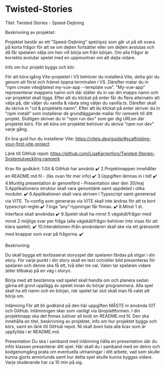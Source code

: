# Twisted-Stories

Titel: Twisted Stories - Speed-Dejtning

Beskrivning av projektet: 

Projektet består av ett "Speed-Dejtning" spel/quiz som går ut på att svara på korta frågor för att se om dejten fortsätter eller om dejten avslutas och då får spelaren välja om hen vill börja om från början. Om alla frågor är korrekta avslutar spelet med en uppmuntran om att dejta vidare. 


Info om hur projekt byggs och kör:

För att köra igång Vite-projektet i VS behöver du installera Vite, detta gör du genom att först och främst öppna terminalen i VS. Därefter matar du in "npm create vite@latest my-vue-app --template vue". "My-vue-app" representerar mappens namn och där ställer du in var din mapps namn och var projektet skall ligga. Efter att du klickat på enter får du flera alternativ att välja på, där väljer du vanilla & nästa steg väljer du vanilla.ts. Därefter skall du skriva in "cd & projektets namn". Efter att du klickat på enter skriver du in "npm install" som installerar de grundläggande mallar för ramverk till ditt projekt. Slutligen skriver du in "npm run dev" som ger dig URLen där projektet körs. För att köra om projektet behöver du skriva "npm run dev" varje gång. 

En bra guid hur du installerar Vite:
https://vitejs.dev/guide/#scaffolding-your-first-vite-project

Länk till GitHub repot:
https://github.com/LisaKarnerfors/Twisted-Stories-Systemutveckling-ramverk


Krav för godkänt:
1.Git & GitHub har använts ✔️
2.Projektmappen innehåller en README.md fil - (läs ovan för mer info) ✔️
3.Uppgiften lämnas in i tid! ✔️
4.Muntlig presentation är genomförd - Presentation sker den 30/maj
5.Applikationens struktur skall vara genomtänk samt uppdelad i olika moduler. ✔️
6.Applikationen skall vara skriven i Typescript samt genererad via VITE. Ts-config som generaras via VITE skall inte ändras för att ta bort typescript-regler.✔️
7.Inga ”any”-typningar får finnas. ✔️
8.Minst 1 st. Interface skall användas ✔️
9.Spelet skall ha minst 5 vägskäl/frågor med minst 2 möjliga svar per fråga (alla vägskäl/frågor behöver inte visas för att klara spelet). ✔️
10.Interaktionen ifrån användaren skall ske via ett gränssnitt med knappar som svar på frågorna. ✔️


Beskrivning:

Du skall bygga ett textbaserat storyspel där spelaren färdas på stigar i din story. För varje punkt i din story skall en text och/eller bild presenteras för spelaren och denne ska få ett, två eller tre val. Valen tar spelaren vidare (eller tillbaka) på en väg i storyn. 

Börja med att bestämma vad spelet skall handla om och planera sedan gärna ett grovt upplägg av spelet innan du börjar programmera. Alla spel skall ha ett namn och en början, när spelet tar slut skall man få valet att börja om.

Inlämning 
För att bli godkänd på den här uppgiften MÅSTE ni använda GIT och GitHub. Inlämningen sker som vanligt via läroplattformen. I din projektmapp ska det finnas (utöver all kod) en README.md fil. Den ska innehålla en titel, beskrivning av projektet, info om hur projektet byggs och körs, samt en länk till GitHub repot. Ni skall även lista alla krav som är uppfyllda i er README.md.


Presentation 
Du ska i samband med inlämning hålla en presentation där du inför klassen presenterar ditt spel. Här skall du i samband med en demo och kodgenomgång prata om eventuella utmaningar i ditt arbete, vad som skulle kunna gjorts annorlunda samt hur detta spel skulle kunna byggas vidare. Varje studerande har ca 10 min på sig.

